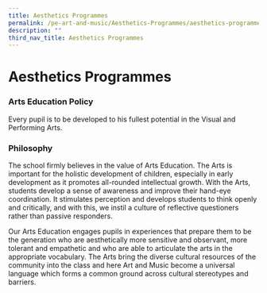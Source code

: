 ```yaml
---
title: Aesthetics Programmes
permalink: /pe-art-and-music/Aesthetics-Programmes/aesthetics-programmes/
description: ""
third_nav_title: Aesthetics Programmes
---
```

# **Aesthetics Programmes**

### Arts Education Policy

Every pupil is to be developed to his fullest potential in the Visual and Performing Arts.

### Philosophy

The school firmly believes in the value of Arts Education. The Arts is important for the holistic development of children, especially in early development as it promotes all-rounded intellectual growth. With the Arts, students develop a sense of awareness and improve their hand-eye coordination. It stimulates perception and develops students to think openly and critically, and with this, we instil a culture of reflective questioners rather than passive responders.

Our Arts Education engages pupils in experiences that prepare them to be the generation who are aesthetically more sensitive and observant, more tolerant and empathetic and who are able to articulate the arts in the appropriate vocabulary. The Arts bring the diverse cultural resources of the community into the class and here Art and Music become a universal language which forms a common ground across cultural stereotypes and barriers.